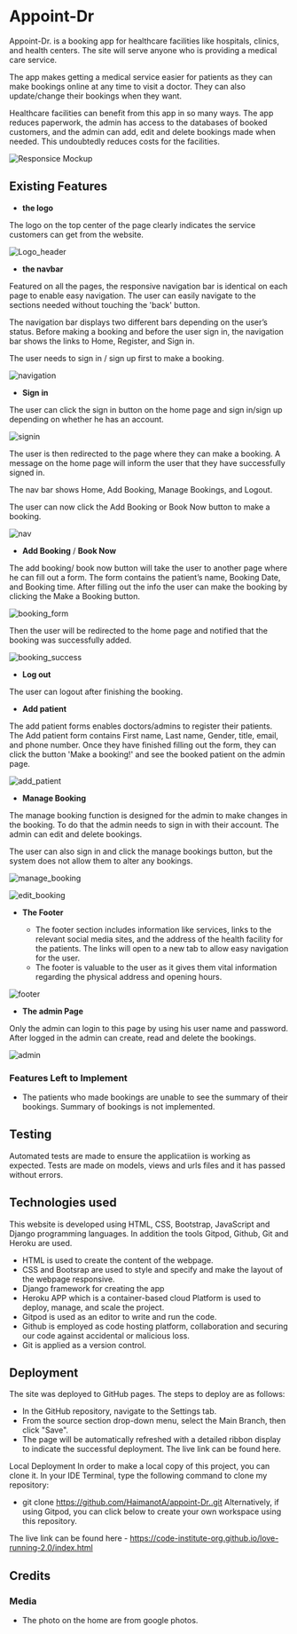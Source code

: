 # Appoint-Dr 

Appoint-Dr. is a booking app for healthcare facilities like hospitals, clinics, and health centers. The site will serve anyone who is providing a medical care service. 

The app makes getting a medical service easier for patients as they can make bookings online at any time to visit a doctor. They can also update/change their bookings when they want. 

Healthcare facilities can benefit from this app in so many ways.  The app reduces paperwork, the admin has access to the databases of booked customers, and the admin can add, edit and delete bookings made when needed.
This undoubtedly reduces costs for the facilities. 


![Responsice Mockup](static/images/Mockup.png)


## Existing Features 

- __the logo__

The logo on the top center of the page clearly indicates the service customers can get from the website. 


![Logo_header](static/images/logo.png)

- __the navbar__

Featured on all the pages, the responsive navigation bar is identical on each page to enable easy navigation. 
The user can easily navigate to the sections needed without touching the 'back' button.

The navigation bar displays two different bars depending on the user’s status. 
Before making a booking and before the user sign in, the navigation bar shows the links to Home, Register, and Sign in. 

The user needs to sign in / sign up first to make a booking.

![navigation](static/images/nav1.png)


- __Sign in__

The user can click the sign in button on the home page and sign in/sign up depending on whether he has an account. 

![signin](static/images/signin.png)


The user is then redirected to the page where they can make a booking. 
A message on the home page will inform the user that they have successfully signed in. 

The nav bar shows Home, Add Booking, Manage Bookings, and Logout. 

The user can now click the Add Booking or Book Now button to make a booking.

![nav](static/images/nav2.png)

- __Add Booking__ / __Book Now__

The add booking/ book now button will take the user to another page where he can fill out a form.
The form contains the patient’s name, Booking Date, and Booking time.  After filling out the info
the user can make the booking by clicking the Make a Booking button.  

![booking_form](static/images/booking_form.png)

 Then the user will be redirected to the home page and notified that the booking was successfully added.

![booking_success](static/images/booking_success.png)


- __Log out__

The user can logout after finishing the booking. 


- __Add patient__

The add patient forms enables doctors/admins to register their patients. 
The Add patient form contains First name, Last name, Gender, title, email, and phone number. Once they have finished filling out the form, they can click the button 'Make a booking!' and see the booked patient on the admin page.  

![add_patient](static/images/add_patient.png)

- __Manage Booking__

The manage booking function is designed for the admin to make changes in the booking. To do that
the admin needs to sign in with their account. 
The admin can edit and delete bookings.

The user can also sign in and click the manage bookings button, but the system does not allow them to alter any
bookings. 


![manage_booking](static/images/manage_book_auth.png)



![edit_booking](static/images/edit_booking.png)

- __The Footer__ 

  - The footer section includes information like services, links to the relevant social media sites, and the address of the health facility for the patients. The links will open to a new tab to allow easy navigation for the user. 
  - The footer is valuable to the user as it gives them vital information regarding the physical address and 
  opening hours. 

![footer](static/images/footer.png)

  - __The admin Page__

Only the admin can login to this page by using his user name and password.
After logged in the admin can create, read and delete the bookings. 

![admin](static/images/admin.png)


### Features Left to Implement

- The patients who made bookings are unable to see the summary of their bookings.
 Summary of bookings is not implemented. 
 

## Testing 

Automated tests are made to ensure the applicatiion is working as expected. 
Tests are made on models, views and urls files and it has passed without errors. 

## Technologies used

This website is developed using HTML, CSS, Bootstrap, JavaScript and Django programming languages. In addition the tools Gitpod, Github, Git and Heroku are used.
* HTML is used to create the content of the webpage.
* CSS and Bootsrap are used to style and specify and make the layout of the webpage responsive.
* Django framework for creating the app
* Heroku APP which is a container-based cloud Platform is used to deploy, manage, and scale the project.
* Gitpod is used as an editor to write and run the code.
* Github is employed as code hosting platform, collaboration and securing our code against accidental or malicious loss.
* Git is applied as a version control.


## Deployment

The site was deployed to GitHub pages. The steps to deploy are as follows:
* In the GitHub repository, navigate to the Settings tab.
* From the source section drop-down menu, select the Main Branch, then click "Save".
* The page will be automatically refreshed with a detailed ribbon display to indicate the successful deployment.
The live link can be found here. 

Local Deployment
In order to make a local copy of this project, you can clone it. In your IDE Terminal, type the following command to clone my repository:
* git clone https://github.com/HaimanotA/appoint-Dr..git
Alternatively, if using Gitpod, you can click below to create your own workspace using this repository.

The live link can be found here - https://code-institute-org.github.io/love-running-2.0/index.html 

## Credits 

### Media

- The photo on the home are from google photos.
